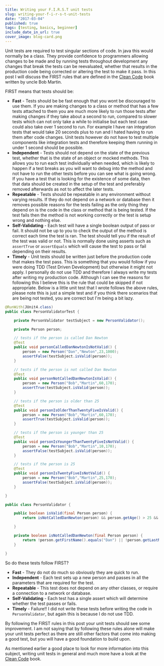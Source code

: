 ```yaml
---
title: Writing your F.I.R.S.T unit tests
slug: writing-your-f-i-r-s-t-unit-tests
date: "2017-03-04"
published: true
tags: [testing, basics, beginner]
include_date_in_url: true
cover_image: blog-card.png
---
```


Unit tests are required to test singular sections of code. In java this would normally be a class. They provide confidence to programmers allowing changes to be made and by running tests throughout development any changes that break the tests can be reevaluated, whether that results in the production code being corrected or altering the test to make it pass. In this post I will discuss the FIRST rules that are defined in the [Clean Code](https://sites.google.com/site/unclebobconsultingllc/books) book written by uncle Bob Martin.

FIRST means that tests should be:

- __Fast__ - Tests should be be fast enough that you wont be discouraged to use them. If you are making changes to a class or method that has a few tests attached to them you are much more likely to run those tests after making changes if they take about a second to run, compared to slower tests which can not only take a while to initialise but each test case could also take over 1 second to run. For example I have ran integration tests that would take 20 seconds plus to run and I hated having to run them after code changes. Unit tests however do not have to test multiple components like integration tests and therefore keeping them running in under 1 second should be possible.
- __Independent__ - Tests should not depend on the state of the previous test, whether that is the state of an object or mocked methods. This allows you to run each test individually when needed, which is likely to happen if a test breaks as you will want to debug into the method and not have to run the other tests before you can see what is going wrong. If you have a test that is looking for the existence of some data, then that data should be created in the setup of the test and preferably removed afterwards as not to affect the later tests.
- __Repeatable__ - Tests should be repeatable in any environment without varying results. If they do not depend on a network or database then it removes possible reasons for the tests failing as the only thing they depend on is the code in the class or method that is being tested. If the test fails then the method is not working correctly or the test is setup wrong and nothing else.
- __Self-Validating__ - Each test will have a single boolean output of pass or fail. It should not be up to you to check the output of the method is correct each time the test is ran. The test should tell you if the result of the test was valid or not. This is normally done using asserts such as `assertTrue` or `assertEquals` which will cause the test to pass or fail depending on their results.
- __Timely__ - Unit tests should be written just before the production code that makes the test pass. This is something that you would follow if you were doing TDD (Test Driven Development) but otherwise it might not apply. I personally do not use TDD and therefore I always write my tests after writing my production code. Although I can see the reasons for following this I believe this is the rule that could be skipped if not appropriate.
Below is a little unit test that I wrote follows the above rules, please note this is just a simple test and if you think there scenarios that are being not tested, you are correct but I'm being a bit lazy.

```java
@RunWith(JUnit4.class)
public class PersonValidatorTest {

    private PersonValidator testSubject = new PersonValidator();

    private Person person;

    // tests if the person is called Dan Newton
    @Test
    public void personCalledDanNewtonIsNotValid() {
        person = new Person("Dan","Newton",23,1000);
        assertFalse(testSubject.isValid(person));
    }

    // tests if the person is not called Dan Newton
    @Test
    public void personNotCalledDanNewtonIsValid() {
        person = new Person("Bob","Martin",60,170);
        assertTrue(testSubject.isValid(person));
    }

    // tests if the person is older than 25
    @Test
    public void personIsOlderThanTwentyFiveIsValid() {
        person = new Person("Bob","Martin",60,170);
        assertTrue(testSubject.isValid(person));
    }

    // tests if the person is younger than 25
    @Test
    public void personIsYoungerThanTwentyFiveIsNotValid() {
        person = new Person("Bob","Martin",10,170);
        assertFalse(testSubject.isValid(person));
    }

    // tests if the person is 25
    @Test
    public void personIsTwentyFiveIsNotValid() {
        person = new Person("Bob","Martin",25,170);
        assertFalse(testSubject.isValid(person));
    }

}
```

```java
public class PersonValidator {

    public boolean isValid(final Person person) {
        return isNotCalledDanNewton(person) && person.getAge() > 25 && person.getHeight() < 180;

    }

    private boolean isNotCalledDanNewton(final Person person) {
        return !person.getFirstName().equals("Dan") || !person.getLastName().equals("Newton");
    }

}
```

So do these tests follow FIRST?

- __Fast__ - They do not do much so obviously they are quick to run.
- __Independent__ - Each test sets up a new person and passes in all the parameters that are required for the test.
- __Repeatable__ - This test does not depend on any other classes, or require a connection to a network or database.
- __Self-Validating__ - Each test has a single assert which will determine whether the test passes or fails.
- __Timely__ - Failure!! I did not write these tests before writing the code in `PersonValidator`, but again this is because I do not use TDD.

By following the FIRST rules in this post your unit tests should see some improvement. I am not saying that by following these rules alone will make your unit tests perfect as there are still other factors that come into making a good test, but you will have a good foundation to build upon.

As mentioned earlier a good place to look for more information into this subject, writing unit tests in general and much more have a look at the [Clean Code](https://sites.google.com/site/unclebobconsultingllc/books) book.